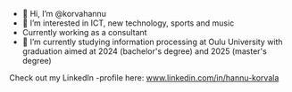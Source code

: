 - 👋 Hi, I’m @korvahannu
- 👀 I’m interested in ICT, new technology, sports and music
- Currently working as a consultant
- 🌱 I’m currently studying information processing at Oulu University with graduation aimed at 2024 (bachelor's degree) and 2025 (master's degree)

Check out my LinkedIn -profile here: www.linkedin.com/in/hannu-korvala

